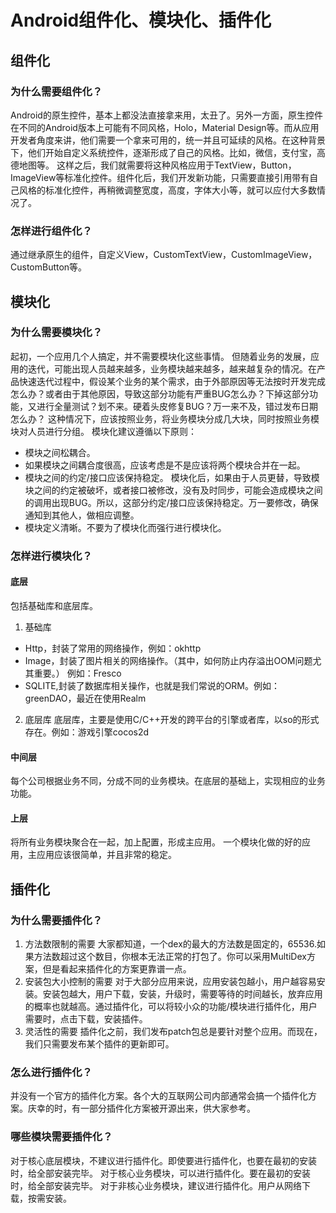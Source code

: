 # Android组件化、模块化、插件化
## 组件化
### 为什么需要组件化？
Android的原生控件，基本上都没法直接拿来用，太丑了。另外一方面，原生控件在不同的Android版本上可能有不同风格，Holo，Material Design等。而从应用开发者角度来讲，他们需要一个拿来可用的，统一并且可延续的风格。在这种背景下，他们开始自定义系统控件，逐渐形成了自己的风格。比如，微信，支付宝，高德地图等。
这样之后，我们就需要将这种风格应用于TextView，Button，ImageView等标准化控件。组件化后，我们开发新功能，只需要直接引用带有自己风格的标准化控件，再稍微调整宽度，高度，字体大小等，就可以应付大多数情况了。
### 怎样进行组件化？
通过继承原生的组件，自定义View，CustomTextView，CustomImageView，CustomButton等。
## 模块化
### 为什么需要模块化？
起初，一个应用几个人搞定，并不需要模块化这些事情。
但随着业务的发展，应用的迭代，可能出现人员越来越多，业务模块越来越多，越来越复杂的情况。在产品快速迭代过程中，假设某个业务的某个需求，由于外部原因等无法按时开发完成怎么办？或者由于其他原因，导致这部分功能有严重BUG怎么办？下掉这部分功能，又进行全量测试？划不来。硬着头皮修复BUG？万一来不及，错过发布日期怎么办？
这种情况下，应该按照业务，将业务模块分成几大块，同时按照业务模块对人员进行分组。
模块化建议遵循以下原则：
- 模块之间松耦合。
- 如果模块之间耦合度很高，应该考虑是不是应该将两个模块合并在一起。
- 模块之间的约定/接口应该保持稳定。 模块化后，如果由于人员更替，导致模块之间的约定被破坏，或者接口被修改，没有及时同步，可能会造成模块之间的调用出现BUG。所以，这部分约定/接口应该保持稳定。万一要修改，确保通知到其他人，做相应调整。
- 模块定义清晰。不要为了模块化而强行进行模块化。
### 怎样进行模块化？
#### 底层
包括基础库和底层库。
1. 基础库
- Http，封装了常用的网络操作，例如：okhttp
- Image，封装了图片相关的网络操作。（其中，如何防止内存溢出OOM问题尤其重要。） 例如：Fresco
- SQLITE,封装了数据库相关操作，也就是我们常说的ORM。例如：greenDAO，最近在使用Realm
2. 底层库
    底层库，主要是使用C/C++开发的跨平台的引擎或者库，以so的形式存在。例如：游戏引擎cocos2d
#### 中间层
每个公司根据业务不同，分成不同的业务模块。在底层的基础上，实现相应的业务功能。
#### 上层
将所有业务模块聚合在一起，加上配置，形成主应用。
一个模块化做的好的应用，主应用应该很简单，并且非常的稳定。

## 插件化
### 为什么需要插件化？
1. 方法数限制的需要
大家都知道，一个dex的最大的方法数是固定的，65536.如果方法数超过这个数目，你根本无法正常的打包了。你可以采用MultiDex方案，但是看起来插件化的方案更靠谱一点。
2. 安装包大小控制的需要
对于大部分应用来说，应用安装包越小，用户越容易安装。安装包越大，用户下载，安装，升级时，需要等待的时间越长，放弃应用的概率也就越高。通过插件化，可以将较小众的功能/模块进行插件化，用户需要时，点击下载，安装插件。
3. 灵活性的需要
插件化之前，我们发布patch包总是要针对整个应用。而现在，我们只需要发布某个插件的更新即可。
### 怎么进行插件化？
并没有一个官方的插件化方案。各个大的互联网公司内部通常会搞一个插件化方案。庆幸的时，有一部分插件化方案被开源出来，供大家参考。
### 哪些模块需要插件化？
对于核心底层模块，不建议进行插件化。即使要进行插件化，也要在最初的安装时，给全部安装完毕。
对于核心业务模块，可以进行插件化。要在最初的安装时，给全部安装完毕。
对于非核心业务模块，建议进行插件化。用户从网络下载，按需安装。